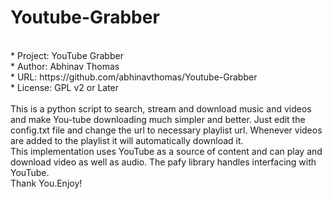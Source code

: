 # Youtube-Grabber
<br> 
* Project: YouTube Grabber
</br> 
* Author: Abhinav Thomas
</br> 
* URL: https://github.com/abhinavthomas/Youtube-Grabber
</br> 
* License: GPL v2 or Later
</br></br>
This is a python script to search, stream and download music and videos and make You-tube downloading much simpler and better.
Just edit the config.txt file and change the url to necessary playlist url. Whenever videos are added to the playlist it will automatically download it.
</br>This implementation uses YouTube as a source of content and can play and download video as well as audio. The pafy library handles interfacing with YouTube.
</br> Thank You.Enjoy!
